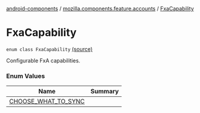 [android-components](../../index.md) / [mozilla.components.feature.accounts](../index.md) / [FxaCapability](./index.md)

# FxaCapability

`enum class FxaCapability` [(source)](https://github.com/mozilla-mobile/android-components/blob/master/components/feature/accounts/src/main/java/mozilla/components/feature/accounts/FxaWebChannelFeature.kt#L32)

Configurable FxA capabilities.

### Enum Values

| Name | Summary |
|---|---|
| [CHOOSE_WHAT_TO_SYNC](-c-h-o-o-s-e_-w-h-a-t_-t-o_-s-y-n-c.md) |  |
